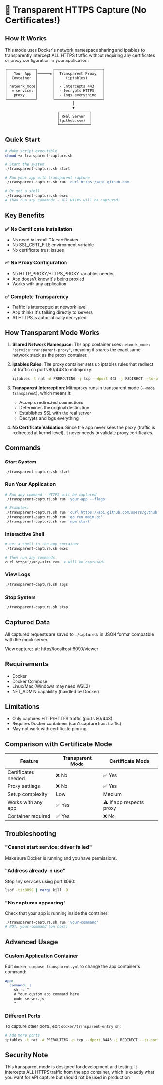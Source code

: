 # 🔐 Transparent HTTPS Capture (No Certificates!)

## How It Works

This mode uses Docker's network namespace sharing and iptables to transparently intercept ALL HTTPS traffic without requiring any certificates or proxy configuration in your application.

```
┌─────────────┐       ┌──────────────────────┐
│   Your App  │──────►│  Transparent Proxy   │
│  Container  │       │     (iptables)       │
│             │       │                      │
│ network_mode│       │  - Intercepts 443    │
│  = service: │       │  - Decrypts HTTPS    │
│   proxy     │       │  - Logs everything   │
└─────────────┘       └──────────────────────┘
                               │
                               ▼
                        ┌──────────────┐
                        │ Real Server  │
                        │(github.com)  │
                        └──────────────┘
```

## Quick Start

```bash
# Make script executable
chmod +x transparent-capture.sh

# Start the system
./transparent-capture.sh start

# Run your app with transparent capture
./transparent-capture.sh run 'curl https://api.github.com'

# Or get a shell
./transparent-capture.sh exec
# Then run any commands - all HTTPS will be captured!
```

## Key Benefits

### ✅ No Certificate Installation
- No need to install CA certificates
- No SSL_CERT_FILE environment variable
- No certificate trust issues

### ✅ No Proxy Configuration
- No HTTP_PROXY/HTTPS_PROXY variables needed
- App doesn't know it's being proxied
- Works with any application

### ✅ Complete Transparency
- Traffic is intercepted at network level
- App thinks it's talking directly to servers
- All HTTPS is automatically decrypted

## How Transparent Mode Works

1. **Shared Network Namespace**: The app container uses `network_mode: "service:transparent-proxy"`, meaning it shares the exact same network stack as the proxy container.

2. **iptables Rules**: The proxy container sets up iptables rules that redirect all traffic on ports 80/443 to mitmproxy:
   ```bash
   iptables -t nat -A PREROUTING -p tcp --dport 443 -j REDIRECT --to-port 8080
   ```

3. **Transparent Interception**: Mitmproxy runs in transparent mode (`--mode transparent`), which means it:
   - Accepts redirected connections
   - Determines the original destination
   - Establishes SSL with the real server
   - Decrypts and logs everything

4. **No Certificate Validation**: Since the app never sees the proxy (traffic is redirected at kernel level), it never needs to validate proxy certificates.

## Commands

### Start System
```bash
./transparent-capture.sh start
```

### Run Your Application
```bash
# Run any command - HTTPS will be captured
./transparent-capture.sh run 'your-app --flags'

# Examples:
./transparent-capture.sh run 'curl https://api.github.com/users/github'
./transparent-capture.sh run 'go run main.go'
./transparent-capture.sh run 'npm start'
```

### Interactive Shell
```bash
# Get a shell in the app container
./transparent-capture.sh exec

# Then run any commands
curl https://any-site.com  # Will be captured!
```

### View Logs
```bash
./transparent-capture.sh logs
```

### Stop System
```bash
./transparent-capture.sh stop
```

## Captured Data

All captured requests are saved to `./captured/` in JSON format compatible with the mock server.

View captures at: http://localhost:8090/viewer

## Requirements

- Docker
- Docker Compose
- Linux/Mac (Windows may need WSL2)
- NET_ADMIN capability (handled by Docker)

## Limitations

- Only captures HTTP/HTTPS traffic (ports 80/443)
- Requires Docker containers (can't capture host traffic)
- May not work with certificate pinning

## Comparison with Certificate Mode

| Feature | Transparent Mode | Certificate Mode |
|---------|-----------------|------------------|
| Certificates needed | ❌ No | ✅ Yes |
| Proxy settings | ❌ No | ✅ Yes |
| Setup complexity | Low | Medium |
| Works with any app | ✅ Yes | ⚠️ If app respects proxy |
| Container required | ✅ Yes | ❌ No |

## Troubleshooting

### "Cannot start service: driver failed"
Make sure Docker is running and you have permissions.

### "Address already in use"
Stop any services using port 8090:
```bash
lsof -ti:8090 | xargs kill -9
```

### "No captures appearing"
Check that your app is running inside the container:
```bash
./transparent-capture.sh run 'your-command'
# NOT: your-command (on host)
```

## Advanced Usage

### Custom Application Container

Edit `docker-compose-transparent.yml` to change the app container's command:

```yaml
app:
  command: |
    sh -c "
    # Your custom app command here
    node server.js
    "
```

### Different Ports

To capture other ports, edit `docker/transparent-entry.sh`:

```bash
# Add more ports
iptables -t nat -A PREROUTING -p tcp --dport 8443 -j REDIRECT --to-port 8080
```

## Security Note

This transparent mode is designed for development and testing. It intercepts ALL HTTPS traffic from the app container, which is exactly what you want for API capture but should not be used in production.